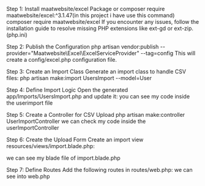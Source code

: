  Step 1: Install maatwebsite/excel Package or composer require maatwebsite/excel:^3.1.47(in this project i have use this command)
    composer require maatwebsite/excel
If you encounter any issues, follow the installation guide to resolve missing PHP extensions like ext-gd or ext-zip.(php.ini)

Step 2: Publish the Configuration
php artisan vendor:publish --provider="Maatwebsite\Excel\ExcelServiceProvider" --tag=config
This will create a config/excel.php configuration file.

Step 3: Create an Import Class
Generate an import class to handle CSV files:
php artisan make:import UsersImport --model=User

Step 4: Define Import Logic
Open the generated app/Imports/UsersImport.php and update it:
you can see my code inside the userimport file

Step 5: Create a Controller for CSV Upload
php artisan make:controller UserImportController
we can check my code inside the userImportController

 Step 6: Create the Upload Form
Create an import view resources/views/import.blade.php:

we can see my blade file of import.blade.php

Step 7: Define Routes
Add the following routes in routes/web.php:
we can see into web.php 



